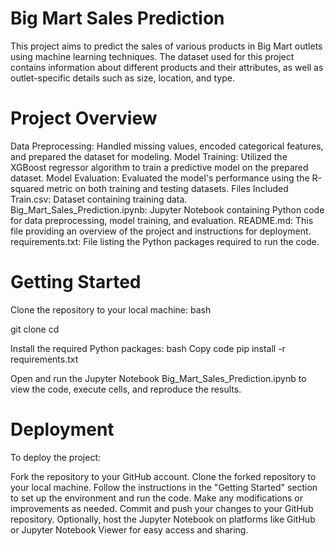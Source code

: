 # Big Mart Sales Prediction
This project aims to predict the sales of various products in Big Mart outlets using machine learning techniques. The dataset used for this project contains information about different products and their attributes, as well as outlet-specific details such as size, location, and type.

# Project Overview
Data Preprocessing: Handled missing values, encoded categorical features, and prepared the dataset for modeling.
Model Training: Utilized the XGBoost regressor algorithm to train a predictive model on the prepared dataset.
Model Evaluation: Evaluated the model's performance using the R-squared metric on both training and testing datasets.
Files Included
Train.csv: Dataset containing training data.
Big_Mart_Sales_Prediction.ipynb: Jupyter Notebook containing Python code for data preprocessing, model training, and evaluation.
README.md: This file providing an overview of the project and instructions for deployment.
requirements.txt: File listing the Python packages required to run the code.

# Getting Started
Clone the repository to your local machine:
bash

git clone <repository-url>
cd <repository-directory>

Install the required Python packages:
bash
Copy code
pip install -r requirements.txt

Open and run the Jupyter Notebook Big_Mart_Sales_Prediction.ipynb to view the code, execute cells, and reproduce the results.
# Deployment
To deploy the project:

Fork the repository to your GitHub account.
Clone the forked repository to your local machine.
Follow the instructions in the "Getting Started" section to set up the environment and run the code.
Make any modifications or improvements as needed.
Commit and push your changes to your GitHub repository.
Optionally, host the Jupyter Notebook on platforms like GitHub or Jupyter Notebook Viewer for easy access and sharing.
